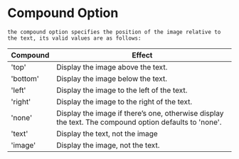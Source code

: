 # Compound Option
    the compound option specifies the position of the image relative to the text, its valid values are as follows:
|Compound|Effect|
|-----|-----|
'top'|	Display the image above the text.
'bottom'|	Display the image below the text.
'left'|	Display the image to the left of the text.
'right'|	Display the image to the right of the text.
'none'	|Display the image if there’s one, otherwise display the text. The compound option defaults to 'none'.
'text'|	Display the text, not the image
'image'|	Display the image, not the text.